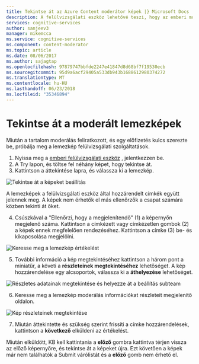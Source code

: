 ```yaml
---
title: Tekintse át az Azure Content moderátor képek |} Microsoft Docs
description: A felülvizsgálati eszköz lehetővé teszi, hogy az emberi moderátorok lemezképek áttekintése.
services: cognitive-services
author: sanjeev3
manager: mikemcca
ms.service: cognitive-services
ms.component: content-moderator
ms.topic: article
ms.date: 08/06/2017
ms.author: sajagtap
ms.openlocfilehash: 97879747bbfde2247e41847d8d68bf7f19530ecb
ms.sourcegitcommit: 95d9a6acf29405a533db943b1688612980374272
ms.translationtype: MT
ms.contentlocale: hu-HU
ms.lasthandoff: 06/23/2018
ms.locfileid: "35346894"
---
```

# <a name="review-moderated-images"></a>Tekintse át a moderált lemezképek

Miután a tartalom moderálás feliratkozott, és egy előfizetés kulcs szerezte be, próbálja meg a lemezkép felülvizsgálati szolgáltatások.

1.  Nyissa meg a [emberi felülvizsgálati eszköz](https://contentmoderator.cognitive.microsoft.com/) , jelentkezzen be. 
2.  A Try lapon, és töltse fel néhány képet, hogy tekintse át.
3.  Kattintson a áttekintése lapra, és válassza ki a lemezkép.

  ![Tekintse át a képeket beállítás](images/review-images-1.png)

  A lemezképek a felülvizsgálati eszköz által hozzárendelt címkék együtt jelennek meg. A képek nem érhetők el más ellenőrzők a csapat számára közben tekinti át őket.

4.  Csúszkával a "Ellenőrzi, hogy a megjelenítendő" (1) a képernyőn megjelenő száma. Kattintson a címkézett vagy címkézetlen gombok (2) a képek ennek megfelelően rendezéséhez. Kattintson a címke (3) be- és kikapcsolása megjelölni.

  ![Keresse meg a lemezkép értékelést](images/review-images-2.png)
 
5.  További információ a kép megtekintéséhez kattintson a három pont a miniatűr, a követi a **részleteinek megtekintéséhez** lehetőséget. A kép hozzárendelése egy alcsoportok, válassza ki a **áthelyezése** lehetőséget.
 
  ![Részletes adatainak megtekintése és helyezze át a beállítás subteam](images/review-images-3.png)

6. Keresse meg a lemezkép moderálás információkat részleteit megjelenítő oldalon.

  ![Kép részleteinek megtekintése](images/review-images-4.png)
 
7.  Miután áttekintette és szükség szerint frissíti a címke hozzárendelések, kattintson a **következő** elküldeni az értékelést.

Miután elküldött, KB kell kattintania a **előző** gombra kattintva térjen vissza az előző képernyőre, és tekintse át a képeket újra. Ezt követően a képek már nem találhatók a Submit várólistát és a **előző** gomb nem érhető el.
